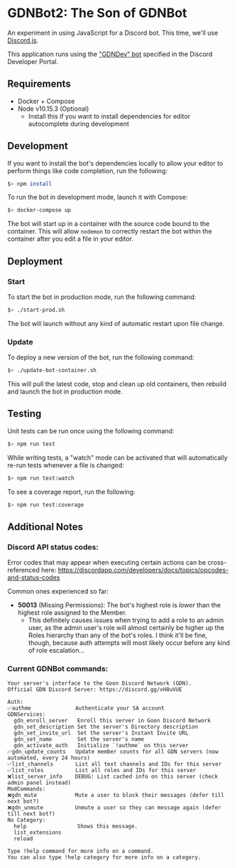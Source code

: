 # GDNBot2: The Son of GDNBot

An experiment in using JavaScript for a Discord bot. This time, we'll use [Discord.js](https://discord.js.org/#/docs/main/stable/general/welcome).

This application runs using the ["GDNDev" bot](https://discordapp.com/developers/applications/347212481367638027/bots) specified in the Discord Developer Portal.

## Requirements

- Docker + Compose
- Node v10.15.3 (Optional)
  - Install this if you want to install dependencies for editor autocomplete during development

## Development

If you want to install the bot's dependencies locally to allow your editor to perform things like code completion, run the following:

```sh
$> npm install
```

To run the bot in development mode, launch it with Compose:

```sh
$> docker-compose up
```

The bot will start up in a container with the source code bound to the container. This will allow `nodemon` to correctly restart the bot within the container after you edit a file in your editor.

## Deployment

### Start

To start the bot in production mode, run the following command:

```sh
$> ./start-prod.sh
```

The bot will launch without any kind of automatic restart upon file change.

### Update

To deploy a new version of the bot, run the following command:

```sh
$> ./update-bot-container.sh
```

This will pull the latest code, stop and clean up old containers, then rebuild and launch the bot in production mode.

## Testing

Unit tests can be run once using the following command:

```sh
$> npm run test
```

While writing tests, a "watch" mode can be activated that will automatically re-run tests whenever a file is changed:

```sh
$> npm run test:watch
```

To see a coverage report, run the following:

```sh
$> npm run test:coverage
```

## Additional Notes

### Discord API status codes:

Error codes that may appear when executing certain actions can be cross-referenced here: https://discordapp.com/developers/docs/topics/opcodes-and-status-codes

Common ones experienced so far:

- **50013** (Missing Permissions): The bot's highest role is _lower_ than the highest role assigned to the Member.
    - This definitely causes issues when trying to add a role to an admin user, as the admin user's role will almost certainly be higher up the Roles hierarchy than any of the bot's roles. I think it'll be fine, though, because auth attempts will most likely occur before any kind of role escalation...

### Current GDNBot commands:

```
Your server's interface to the Goon Discord Network (GDN).
Official GDN Discord Server: https://discord.gg/vH8uVUE

Auth:
✅authme              Authenticate your SA account
GDNServices:
  gdn_enroll_server   Enroll this server in Goon Discord Network
  gdn_set_description Set the server's Directory description
  gdn_set_invite_url  Set the server's Instant Invite URL
  gdn_set_name        Set the server's name
  gdn_activate_auth   Initialize `!authme` on this server
✅gdn_update_counts   Update member counts for all GDN servers (now automated, every 24 hours)
✅list_channels       List all text channels and IDs for this server
✅list_roles          List all roles and IDs for this server
❌list_server_info    DEBUG: List cached info on this server (check admin panel instead)
ModCommands:
❌gdn_mute            Mute a user to block their messages (defer till next bot?)
❌gdn_unmute          Unmute a user so they can message again (defer till next bot?)
​No Category:
  help                Shows this message.
  list_extensions
  reload

Type !help command for more info on a command.
You can also type !help category for more info on a category.
```
